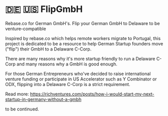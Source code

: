 # 🇩🇪 🇺🇸 FlipGmbH
Rebase.co for German GmbH's. Flip your German GmbH to Delaware to be venture-compatible

Inspired by rebase.co which helps remote workers migrate to Portugal, this project is dedicated to be a resource to help German Startup founders move ("flip") their GmbH to a Delaware C-Corp.

There are many reasons why it's more startup friendly to run a Delaware C-Corp and many reasons why a GmbH is good enough.

For those German Entrepreneurs who've decided to raise international venture funding or participate in US Accelerator such as Y Combinator or ODX, flipping into a Delaware C-Corp is a strict requirement.

Read more: https://richventures.com/posts/how-i-would-start-my-next-startup-in-germany-without-a-gmbh

to be continued.
